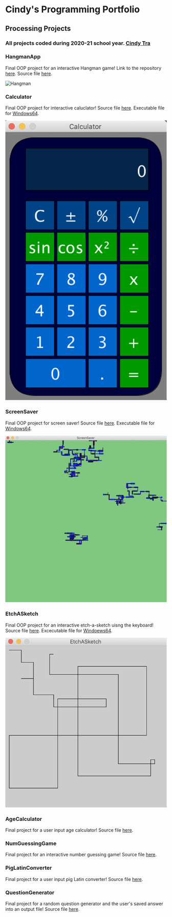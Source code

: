 # Cindy's Programming Portfolio

## Processing Projects

### All projects coded during 2020-21 school year. [Cindy Tra](mailto:cindydtra@gmail.com)

### HangmanApp
Final OOP project for an interactive Hangman game! Link to the repository [here](). Source file [here]().

![Hangman]()

### Calculator
Final OOP project for interactive caluclator! Source file [here](https://github.com/cindydtra/ProgrammingPortfolio2021/tree/gh-pages/src/Calculator). Executable file for [Windows64](https://github.com/cindydtra/ProgrammingPortfolio2021/blob/gh-pages/src/Calculator/application.windows64.zip).

![Calculator](https://github.com/cindydtra/ProgrammingPortfolio2021/blob/gh-pages/Images/Calc.png?raw=true)

### ScreenSaver
Final OOP project for screen saver! Source file [here](https://github.com/cindydtra/ProgrammingPortfolio2021/tree/gh-pages/src/ScreenSaver). Executable file for [Windows64](https://github.com/cindydtra/ProgrammingPortfolio2021/tree/gh-pages/src/ScreenSaver/application.windows64).

![ScreenSaver](https://github.com/cindydtra/ProgrammingPortfolio2021/blob/gh-pages/Images/ScreenSaver.png?raw=true)

### EtchASketch
Final OOP project for an interactive etch-a-sketch uisng the keyboard! Source file [here](https://github.com/cindydtra/ProgrammingPortfolio2021/tree/gh-pages/src/EtchASketch). Excecutable file for [Windoews64](https://github.com/cindydtra/ProgrammingPortfolio2021/tree/gh-pages/src/EtchASketch/application.windows64).

![EtchASketch](https://github.com/cindydtra/ProgrammingPortfolio2021/blob/gh-pages/Images/EtchASketch.png?raw=true)

### AgeCalculator
Final project for a user input age calculator! Source file [here](https://github.com/cindydtra/ProgrammingPortfolio2021/tree/gh-pages/src/AgeCalculator).

### NumGuessingGame
Final project for an interactive number guessing game! Source file [here](https://github.com/cindydtra/ProgrammingPortfolio2021/tree/gh-pages/src/NumGuessingGame).

### PigLatinConverter
Final project for a user input pig Latin converter! Source file [here](https://github.com/cindydtra/ProgrammingPortfolio2021/tree/gh-pages/src/PigLatinConverter).

### QuestionGenerator
Final project for a random question generator and the user's saved answer into an output file! Source file [here](https://github.com/cindydtra/ProgrammingPortfolio2021/tree/gh-pages/src/QuestionGenerator).

